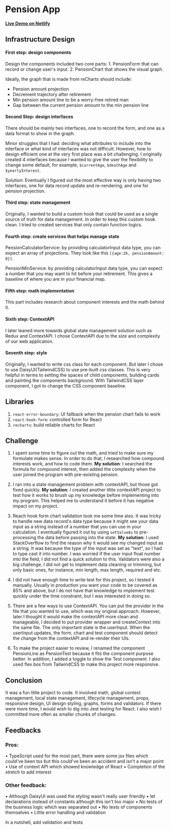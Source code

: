 # Pension App
[**Live Demo on Netlify**](https://daniel-react-pension.netlify.app)

## Infrastructure Design

#### First step: design components

Design the components included two core parts: 1. PensionForm that can record or change user's input. 2. PensionChart that shows the visual graph.

Ideally, the graph that is made from reCharts should include:

- Pension amount projection
- Decrement trajectory after retirement
- Min pension amount line to be a worry-free retired man 
- Gap between the current pension amount to the min pension line

#### Second Step: design interfaces

There should be mainly two interfaces, one to record the form, and one as a data format to show in the graph. 

Minor struggles that I had: deciding what attributes to include into the interface or what kind of interfaces was not difficult. However, how to design efficient one at the very first place was a bit challenging. I originally created 4 interfaces because I wanted to give the user the flexibility to change some default, for example, `$currentAge`, `$deathAge` and `$yearlyInterest`.

Solution: Eventually I figured out the most effective way is only having two interfaces, one for data record update and re-rendering, and one for pension projection.

#### Third step: state management
Originally, I wanted to build a custom hook that could be used as a single source of truth for data management. In order to keep this custom hook clean. I tried to created services that only contain function logics.

#### Fourth step: create services that helps manage state
PensionCalculatorService: by providing calculatorInput data type, you can expect an array of projections. They look like this `[{age:26, pensionAmount: 0}]`.

PensionMinService: by providing calculatorInput data type, you can expect a number that you may want to hit before your retirement. This gives a baseline of where you are in your financial map.


#### Fifth step: math implementation
This part includes research about component interests and the math behind it. 

#### Sixth step: ContextAPI
I later leaned more towards global state management solution such as Redux and ContextAPI. I chose ContextAPI due to the size and complexity of our web application. 

#### Seventh step: style
Originally, I wanted to write css class for each component. But later I chose to use DaisyUI(TailwindCSS) to use pre-built css classes. This is very helpful in terms to setting the spaces of child components, building cards and painting the components background. With TailwindCSS layer component, I got to change the CSS component baseline. 


## Libraries
1. `react-error-boundary`: UI fallback when the pension chart fails to work
2. `react-hook-form`: controlled form for React
3. `recharts`: build reliable charts for React


## Challenge
1. I spent some time to figure out the math, and tried to make sure my formulate makes sense. In order to do that, I researched how compound interests work, and how to code them. **My solution**: I searched the formula for compound interest, then added the complexity when the user joined the program with pre-existing pension. 


2. I ran into a state management problem with contextAPI, but those got fixed quickly. **My solution**: I created another little contextAPI project to test how it works to brush up my knowledge before implementing into my program. This helped me to understand it before it has negative impact on my project. 


3. Reach hook form chart validation took me some time also. It was tricky to handle new data record's data type because it might see your data input as a string instead of a number that you can use in your calculation. I eventually figured it out by using `setValueAs` to pre-processing the data before passing into the state.  **My solution**: I used StackOverflow to find the reason why it would see my changed input as a string. It was because the type of the input was set as "text", so I had to type cast it into number. I was worried if the user input float number into the field, I did not find a quick solution to this. Validators were also a big challenge, I did not get to implement data cleaning or trimming, but only basic ones, for instance, min length, max length, required and etc. 


4. I did not have enough time to write test for this project, so I tested it manually. Usually in production you want your code to be covered as 85% and above, but I do not have that knowledge to implement test quickly under the time constraint, but I was interested in doing so. 

5. There are a few ways to use ContextAPI. You can put the provider in the file that you wanted to use, which was my original approach. However, later I thought it would make the contextAPI more clean and manageable, I decided to put provider wrapper and createContext into the same file. The only important state is the userInput. When the userInput updates, the form, chart and test component should detect the change from the contextAPI and re-render their UIs.

6. To make the project easier to review, I renamed the component PensionLine as PensionTest because it fits the component purpose better. In addition, I added a toggle to show the Test component. I also used flex box from TailwindCSS to make this project more responsive.


## Conclusion
It was a fun little project to code. It involved math, global context management, local state management, lifecycle management, props, responsive design, UI design styling, graphs, forms and validators. If there were more time, I would wish to dig into Jest testing for React. I also wish I committed more often as smaller chunks of changes.

## Feedbacks
### Pros:
•⁠  ⁠TypeScript used for the most part, there were some jsx files which could've been tsx but this could've been an accident and isn't a major point
•⁠  ⁠Use of context API which showed knowledge of React
•⁠  ⁠Completion of the stretch to add interest

### Other feedback:
•⁠  ⁠Although DaisyUI was used the styling wasn't really user friendly
•⁠  ⁠let declarations instead of constants although this isn't too major
•⁠  ⁠No tests of the business logic which was separated out
•⁠  ⁠No tests of components themselves
•⁠  ⁠Little error handling and validation


In a nutshell, add validation and tests